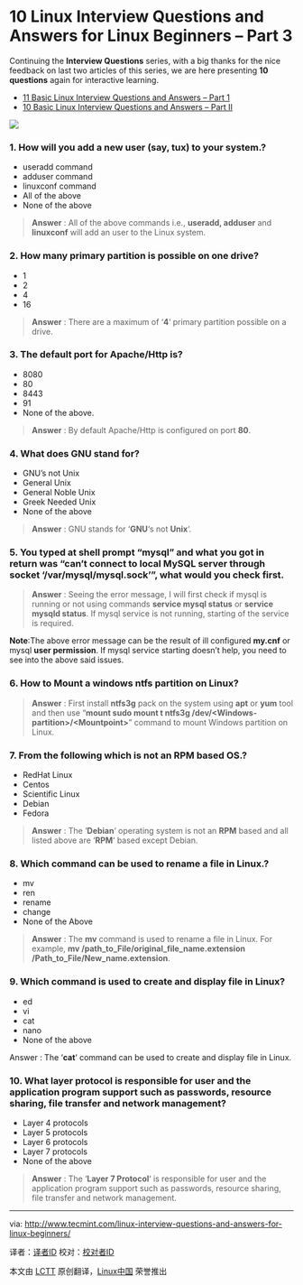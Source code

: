 10 Linux Interview Questions and Answers for Linux Beginners – Part 3
================================================================================
Continuing the **Interview Questions** series, with a big thanks for the nice feedback on last two articles of this series, we are here presenting **10 questions** again for interactive learning.

- [11 Basic Linux Interview Questions and Answers – Part 1][1]
- [10 Basic Linux Interview Questions and Answers – Part II][2]

![](http://www.tecmint.com/wp-content/uploads/2013/12/Basic-Interview-Questions-Part-3.png)

### 1. How will you add a new user (say, tux) to your system.? ###

- useradd command
- adduser command
- linuxconf command
- All of the above
- None of the above

> **Answer** : All of the above commands i.e., **useradd, adduser** and **linuxconf** will add an user to the Linux system.

### 2. How many primary partition is possible on one drive? ###

- 1
- 2
- 4
- 16

> **Answer** : There are a maximum of ‘**4**‘ primary partition possible on a drive.

### 3. The default port for Apache/Http is? ###

- 8080
- 80
- 8443
- 91
- None of the above.

> **Answer** : By default Apache/Http is configured on port **80**.

### 4. What does GNU stand for? ###

- GNU’s not Unix
- General Unix
- General Noble Unix
- Greek Needed Unix
- None of the above

> **Answer** : GNU stands for ‘**GNU**‘s not **Unix**‘.

### 5. You typed at shell prompt “mysql” and what you got in return was “can’t connect to local MySQL server through socket ‘/var/mysql/mysql.sock’”, what would you check first. ###

> **Answer** : Seeing the error message, I will first check if mysql is running or not using commands **service mysql status** or **service mysqld status**. If mysql service is not running, starting of the service is required.

**Note**:The above error message can be the result of ill configured **my.cnf** or mysql **user permission**. If mysql service starting doesn’t help, you need to see into the above said issues.

### 6. How to Mount a windows ntfs partition on Linux? ###

> **Answer** : First install **ntfs­3g** pack on the system using **apt** or **yum** tool and then use “**mount sudo mount ­t ntfs­3g /dev/<Windows­partition>/<Mount­point>**” command to mount Windows partition on Linux.

### 7. From the following which is not an RPM based OS.? ###

- RedHat Linux
- Centos
- Scientific Linux
- Debian
- Fedora

> **Answer** : The ‘**Debian**‘ operating system is not an **RPM** based and all listed above are ‘**RPM**‘ based except Debian.

### 8. Which command can be used to rename a file in Linux.? ###

- mv
- ren
- rename
- change
- None of the Above

> **Answer** : The **mv** command is used to rename a file in Linux. For example, **mv /path_to_File/original_file_name.extension /Path_to_File/New_name.extension**.

### 9. Which command is used to create and display file in Linux? ###

- ed
- vi
- cat
- nano
- None of the above

Answer : The ‘**cat**‘ command can be used to create and display file in Linux.

### 10. What layer protocol is responsible for user and the application program support such as passwords, resource sharing, file transfer and network management? ###

- Layer 4 protocols
- Layer 5 protocols
- Layer 6 protocols
- Layer 7 protocols
- None of the above

> **Answer** : The ‘**Layer 7 Protocol**‘ is responsible for user and the application program support such as passwords, resource sharing, file transfer and network management.

--------------------------------------------------------------------------------

via: http://www.tecmint.com/linux-interview-questions-and-answers-for-linux-beginners/

译者：[译者ID](https://github.com/译者ID) 校对：[校对者ID](https://github.com/校对者ID)

本文由 [LCTT](https://github.com/LCTT/TranslateProject) 原创翻译，[Linux中国](http://linux.cn/) 荣誉推出

[1]:http://www.tecmint.com/basic-linux-interview-questions-and-answers/
[2]:http://www.tecmint.com/basic-linux-interview-questions-and-answers-part-ii/